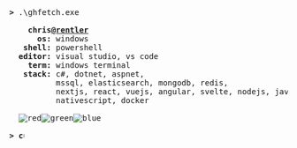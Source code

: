 <pre>
<b>></b> .\ghfetch.exe

    <b>chris<a href="https://github.com/rentler" title="rentler">@rentler</a></b>
      <b>os:</b> windows
   <b>shell:</b> powershell
  <b>editor:</b> visual studio, vs code
    <b>term:</b> windows terminal
   <b>stack:</b> c#, dotnet, aspnet,
          mssql, elasticsearch, mongodb, redis,
          nextjs, react, vuejs, angular, svelte, nodejs, javascript, typescript, sass,
          nativescript, docker

  <img src="https://user-images.githubusercontent.com/2514771/180810928-aecf2642-7d99-4986-98ba-3bbdbcf13fb1.png" alt="red" /><img src="https://user-images.githubusercontent.com/2514771/180811311-fc295896-8533-44bd-afa0-d546c04da049.png" alt="green" /><img src="https://user-images.githubusercontent.com/2514771/180811556-c1b56045-de86-4235-aaca-c116fc8a784b.png" alt="blue" />
  
<b>> <img align="top" src="https://user-images.githubusercontent.com/2514771/93036534-5fbd6480-f5fd-11ea-8a13-58ef04796c17.gif" alt="cursor" width="10" height="18" /></b>
</pre>

<!-- 
    Images generated by:
    https://via.placeholder.com/15/f03c15/000000?text=+
    https://via.placeholder.com/15/c5f015/000000?text=+
    https://via.placeholder.com/15/1589F0/000000?text=+
-->
